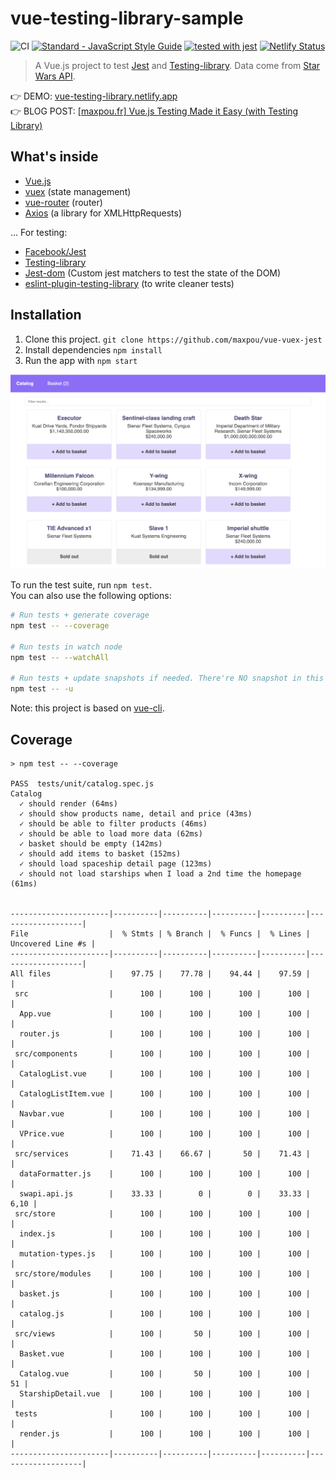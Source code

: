 # vue-testing-library-sample

![CI](https://github.com/maxpou/vue-testing-library-sample/workflows/CI/badge.svg) [![Standard - JavaScript Style Guide](https://img.shields.io/badge/code_style-standard-brightgreen.svg)](https://standardjs.com) [![tested with jest](https://img.shields.io/badge/tested_with-jest-99424f.svg)](https://github.com/facebook/jest) [![Netlify Status](https://api.netlify.com/api/v1/badges/d7d58895-6e07-46ba-9b53-7e14acd6e252/deploy-status)](https://app.netlify.com/sites/vue-testing-library/deploys)


> A Vue.js project to test [Jest](https://facebook.github.io/jest/) and [Testing-library](https://github.com/testing-library). Data come from [Star Wars API](https://swapi.dev/).

👉 DEMO: [vue-testing-library.netlify.app](https://vue-testing-library.netlify.app/#/)  
👉 BLOG POST: [[maxpou.fr] Vue.js Testing Made it Easy (with Testing Library)](https://www.maxpou.fr/vue-js-testing-library)


## What's inside

* [Vue.js](https://vuejs.org/)
* [vuex](https://vuex.vuejs.org/en/) (state management)
* [vue-router](https://github.com/vuejs/vue-router) (router)
* [Axios](https://github.com/mzabriskie/axios) (a library for XMLHttpRequests)

... For testing:

* [Facebook/Jest](https://facebook.github.io/jest/)
* [Testing-library](https://testing-library.com/docs/vue-testing-library/intro)
* [Jest-dom](https://github.com/testing-library/jest-dom) (Custom jest matchers to test the state of the DOM)
* [eslint-plugin-testing-library](https://github.com/testing-library/eslint-plugin-testing-library) (to write cleaner tests)

## Installation

1. Clone this project. `git clone https://github.com/maxpou/vue-vuex-jest`
2. Install dependencies `npm install`
3. Run the app with `npm start`


![app screenshot](./app-screen.png)

To run the test suite, run `npm test`.  
You can also use the following options:

```bash
# Run tests + generate coverage
npm test -- --coverage

# Run tests in watch node
npm test -- --watchAll

# Run tests + update snapshots if needed. There're NO snapshot in this repo.
npm test -- -u
```


Note: this project is based on [vue-cli](https://cli.vuejs.org).


## Coverage


```
> npm test -- --coverage

PASS  tests/unit/catalog.spec.js
Catalog
  ✓ should render (64ms)
  ✓ should show products name, detail and price (43ms)
  ✓ should be able to filter products (46ms)
  ✓ should be able to load more data (62ms)
  ✓ basket should be empty (142ms)
  ✓ should add items to basket (152ms)
  ✓ should load spaceship detail page (123ms)
  ✓ should not load starships when I load a 2nd time the homepage (61ms)


----------------------|----------|----------|----------|----------|-------------------|
File                  |  % Stmts | % Branch |  % Funcs |  % Lines | Uncovered Line #s |
----------------------|----------|----------|----------|----------|-------------------|
All files             |    97.75 |    77.78 |    94.44 |    97.59 |                   |
 src                  |      100 |      100 |      100 |      100 |                   |
  App.vue             |      100 |      100 |      100 |      100 |                   |
  router.js           |      100 |      100 |      100 |      100 |                   |
 src/components       |      100 |      100 |      100 |      100 |                   |
  CatalogList.vue     |      100 |      100 |      100 |      100 |                   |
  CatalogListItem.vue |      100 |      100 |      100 |      100 |                   |
  Navbar.vue          |      100 |      100 |      100 |      100 |                   |
  VPrice.vue          |      100 |      100 |      100 |      100 |                   |
 src/services         |    71.43 |    66.67 |       50 |    71.43 |                   |
  dataFormatter.js    |      100 |      100 |      100 |      100 |                   |
  swapi.api.js        |    33.33 |        0 |        0 |    33.33 |              6,10 |
 src/store            |      100 |      100 |      100 |      100 |                   |
  index.js            |      100 |      100 |      100 |      100 |                   |
  mutation-types.js   |      100 |      100 |      100 |      100 |                   |
 src/store/modules    |      100 |      100 |      100 |      100 |                   |
  basket.js           |      100 |      100 |      100 |      100 |                   |
  catalog.js          |      100 |      100 |      100 |      100 |                   |
 src/views            |      100 |       50 |      100 |      100 |                   |
  Basket.vue          |      100 |      100 |      100 |      100 |                   |
  Catalog.vue         |      100 |       50 |      100 |      100 |                51 |
  StarshipDetail.vue  |      100 |      100 |      100 |      100 |                   |
 tests                |      100 |      100 |      100 |      100 |                   |
  render.js           |      100 |      100 |      100 |      100 |                   |
----------------------|----------|----------|----------|----------|-------------------|
```
